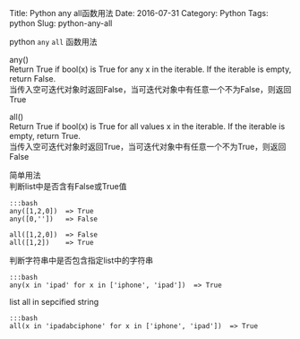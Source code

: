 Title: Python any all函数用法
Date: 2016-07-31
Category: Python
Tags: python
Slug: python-any-all

python `any` `all` 函数用法

any()  
Return True if bool(x) is True for any x in the iterable.
If the iterable is empty, return False.  
当传入空可迭代对象时返回False，当可迭代对象中有任意一个不为False，则返回True


all()  
Return True if bool(x) is True for all values x in the iterable.
If the iterable is empty, return True.  
当传入空可迭代对象时返回True，当可迭代对象中有任意一个不为True，则返回False  

 
简单用法  
判断list中是否含有False或True值

	:::bash
	any([1,2,0])  => True
	any([0,''])   => False

	all([1,2,0])  => False
	all([1,2])    => True

判断字符串中是否包含指定list中的字符串

	:::bash
	any(x in 'ipad' for x in ['iphone', 'ipad'])  => True

list all in sepcified string
	
	:::bash
	all(x in 'ipadabciphone' for x in ['iphone', 'ipad'])  => True